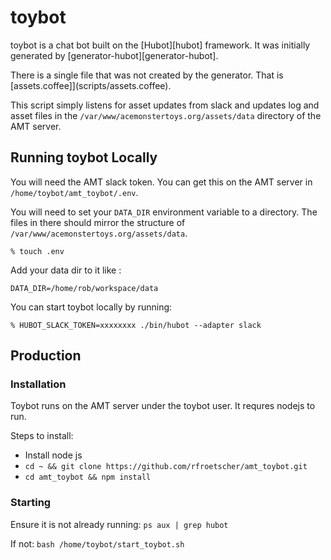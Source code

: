 # toybot

toybot is a chat bot built on the [Hubot][hubot] framework. It was
initially generated by [generator-hubot][generator-hubot].

There is a single file that was not created by the generator. That is [assets.coffee]](scripts/assets.coffee).

This script simply listens for asset updates from slack and updates log and asset files in the `/var/www/acemonstertoys.org/assets/data` directory of the AMT server.


## Running toybot Locally

You will need the AMT slack token. You can get this on the AMT server in `/home/toybot/amt_toybot/.env`.

You will need to set your `DATA_DIR` environment variable to a directory. The files in there should mirror the structure of `/var/www/acemonstertoys.org/assets/data`.

    % touch .env

Add your data dir to it like :

```
DATA_DIR=/home/rob/workspace/data
```

You can start toybot locally by running:

    % HUBOT_SLACK_TOKEN=xxxxxxxx ./bin/hubot --adapter slack


## Production

### Installation

Toybot runs on the AMT server under the toybot user. It requres nodejs to run.

Steps to install:
* Install node js
* `cd ~ && git clone https://github.com/rfroetscher/amt_toybot.git`
* `cd amt_toybot && npm install`

### Starting
Ensure it is not already running:
`ps aux | grep hubot`

If not:
`bash /home/toybot/start_toybot.sh`
